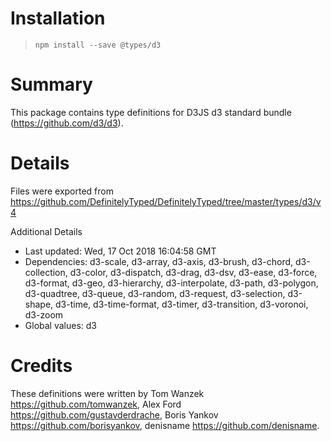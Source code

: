 # Installation
> `npm install --save @types/d3`

# Summary
This package contains type definitions for D3JS d3 standard bundle (https://github.com/d3/d3).

# Details
Files were exported from https://github.com/DefinitelyTyped/DefinitelyTyped/tree/master/types/d3/v4

Additional Details
 * Last updated: Wed, 17 Oct 2018 16:04:58 GMT
 * Dependencies: d3-scale, d3-array, d3-axis, d3-brush, d3-chord, d3-collection, d3-color, d3-dispatch, d3-drag, d3-dsv, d3-ease, d3-force, d3-format, d3-geo, d3-hierarchy, d3-interpolate, d3-path, d3-polygon, d3-quadtree, d3-queue, d3-random, d3-request, d3-selection, d3-shape, d3-time, d3-time-format, d3-timer, d3-transition, d3-voronoi, d3-zoom
 * Global values: d3

# Credits
These definitions were written by Tom Wanzek <https://github.com/tomwanzek>, Alex Ford <https://github.com/gustavderdrache>, Boris Yankov <https://github.com/borisyankov>, denisname <https://github.com/denisname>.
